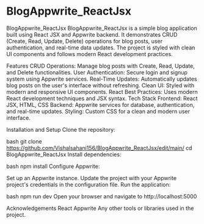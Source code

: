 # BlogAppwrite_ReactJsx

BlogAppwrite_ReactJsx
BlogAppwrite_ReactJsx is a simple blog application built using React JSX and Appwrite backend. It demonstrates CRUD (Create, Read, Update, Delete) operations for blog posts, user authentication, and real-time data updates. The project is styled with clean UI components and follows modern React development practices.

Features
CRUD Operations: Manage blog posts with Create, Read, Update, and Delete functionalities.
User Authentication: Secure login and signup system using Appwrite services.
Real-Time Updates: Automatically updates blog posts on the user's interface without refreshing.
Clean UI: Styled with modern and responsive UI components.
React Best Practices: Uses modern React development techniques and JSX syntax.
Tech Stack
Frontend: React JSX, HTML, CSS
Backend: Appwrite services for database, authentication, and real-time updates.
Styling: Custom CSS for a clean and modern user interface.

Installation and Setup
Clone the repository:

bash
git clone https://github.com/Vishalsahani156/BlogAppwrite_ReactJsx/edit/main/
cd BlogAppwrite_ReactJsx
Install dependencies:

bash
npm install
Configure Appwrite:

Set up an Appwrite instance.
Update the project with your Appwrite project's credentials in the configuration file.
Run the application:

bash
npm run dev 
Open your browser and navigate to http://localhost:5000

Acknowledgements
React
Appwrite
Any other tools or libraries used in the project.


